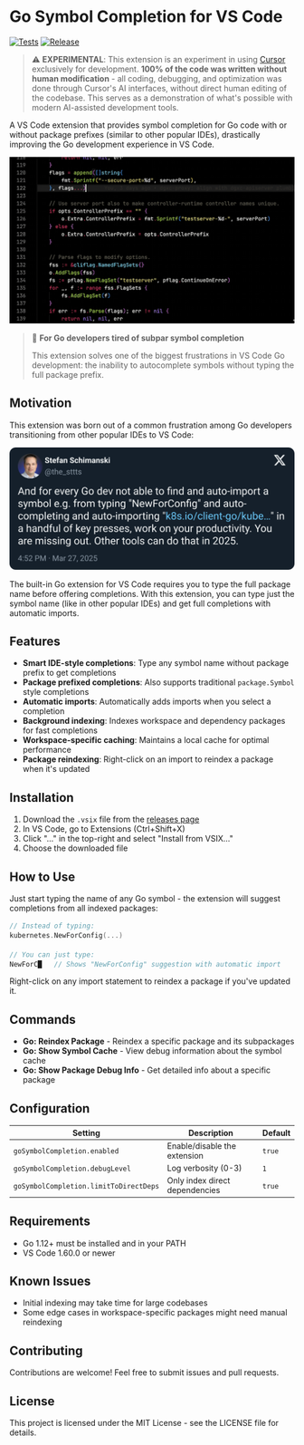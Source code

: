 # Go Symbol Completion for VS Code

[![Tests](https://github.com/sttts/ij-go-symbol-completion/actions/workflows/tests.yml/badge.svg)](https://github.com/sttts/ij-go-symbol-completion/actions/workflows/tests.yml)
[![Release](https://img.shields.io/github/v/release/sttts/ij-go-symbol-completion)](https://github.com/sttts/ij-go-symbol-completion/releases/latest)

> ⚠️ **EXPERIMENTAL**: This extension is an experiment in using [Cursor](https://cursor.sh) exclusively for development. **100% of the code was written without human modification** - all coding, debugging, and optimization was done through Cursor's AI interfaces, without direct human editing of the codebase. This serves as a demonstration of what's possible with modern AI-assisted development tools.

A VS Code extension that provides symbol completion for Go code with or without package prefixes (similar to other popular IDEs), drastically improving the Go development experience in VS Code.

![Go Symbol Completion in action](contrib/screencast.gif)

> 🚀 **For Go developers tired of subpar symbol completion**
>
> This extension solves one of the biggest frustrations in VS Code Go development: the inability to autocomplete symbols without typing the full package prefix.

## Motivation

This extension was born out of a common frustration among Go developers transitioning from other popular IDEs to VS Code:

![Twitter motivation](contrib/tweet.png)

The built-in Go extension for VS Code requires you to type the full package name before offering completions. With this extension, you can type just the symbol name (like in other popular IDEs) and get full completions with automatic imports.

## Features

- **Smart IDE-style completions**: Type any symbol name without package prefix to get completions
- **Package prefixed completions**: Also supports traditional `package.Symbol` style completions
- **Automatic imports**: Automatically adds imports when you select a completion
- **Background indexing**: Indexes workspace and dependency packages for fast completions
- **Workspace-specific caching**: Maintains a local cache for optimal performance
- **Package reindexing**: Right-click on an import to reindex a package when it's updated

## Installation

1. Download the `.vsix` file from the [releases page](https://github.com/yourusername/ij-go-symbol-completion/releases)
2. In VS Code, go to Extensions (Ctrl+Shift+X)
3. Click "..." in the top-right and select "Install from VSIX..."
4. Choose the downloaded file

## How to Use

Just start typing the name of any Go symbol - the extension will suggest completions from all indexed packages:

```go
// Instead of typing:
kubernetes.NewForConfig(...)

// You can just type:
NewForC█   // Shows "NewForConfig" suggestion with automatic import
```

Right-click on any import statement to reindex a package if you've updated it.

## Commands

- **Go: Reindex Package** - Reindex a specific package and its subpackages
- **Go: Show Symbol Cache** - View debug information about the symbol cache
- **Go: Show Package Debug Info** - Get detailed info about a specific package

## Configuration

| Setting | Description | Default |
|---------|-------------|---------|
| `goSymbolCompletion.enabled` | Enable/disable the extension | `true` |
| `goSymbolCompletion.debugLevel` | Log verbosity (0-3) | `1` |
| `goSymbolCompletion.limitToDirectDeps` | Only index direct dependencies | `true` |

## Requirements

- Go 1.12+ must be installed and in your PATH
- VS Code 1.60.0 or newer

## Known Issues

- Initial indexing may take time for large codebases
- Some edge cases in workspace-specific packages might need manual reindexing

## Contributing

Contributions are welcome! Feel free to submit issues and pull requests.

## License

This project is licensed under the MIT License - see the LICENSE file for details. 